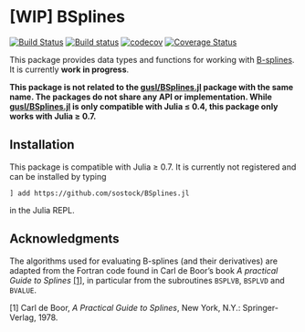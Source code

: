 # [WIP] BSplines

[![Build Status](https://travis-ci.com/sostock/BSplines.jl.svg?branch=master)](https://travis-ci.com/sostock/BSplines.jl)
[![Build status](https://ci.appveyor.com/api/projects/status/ruh7o1yalohqawbd/branch/master?svg=true)](https://ci.appveyor.com/project/sostock/bsplines-jl/branch/master)
[![codecov](https://codecov.io/gh/sostock/BSplines.jl/branch/master/graph/badge.svg)](https://codecov.io/gh/sostock/BSplines.jl)
[![Coverage Status](https://coveralls.io/repos/github/sostock/BSplines.jl/badge.svg?branch=master)](https://coveralls.io/github/sostock/BSplines.jl?branch=master)

This package provides data types and functions for working with [B-splines](https://en.wikipedia.org/wiki/B-spline).
It is currently **work in progress**.

**This package is not related to the [gusl/BSplines.jl](https://github.com/gusl/BSplines.jl) package with the same name.
The packages do not share any API or implementation.
While [gusl/BSplines.jl](https://github.com/gusl/BSplines.jl) is only compatible with Julia ≤ 0.4, this package only works with Julia ≥ 0.7.**

## Installation

This package is compatible with Julia ≥ 0.7. It is currently not registered and can be installed by typing
```
] add https://github.com/sostock/BSplines.jl
```
in the Julia REPL.

## Acknowledgments

The algorithms used for evaluating B-splines (and their derivatives) are adapted from 
the Fortran code found in Carl de Boor’s book *A practical Guide to Splines* [[1]](#deBoor1978),
in particular from the subroutines `BSPLVB`, `BSPLVD` and `BVALUE`.

<a name="deBoor1978">[1]</a> Carl de Boor, *A Practical Guide to Splines*, New York, N.Y.: Springer-Verlag, 1978.
